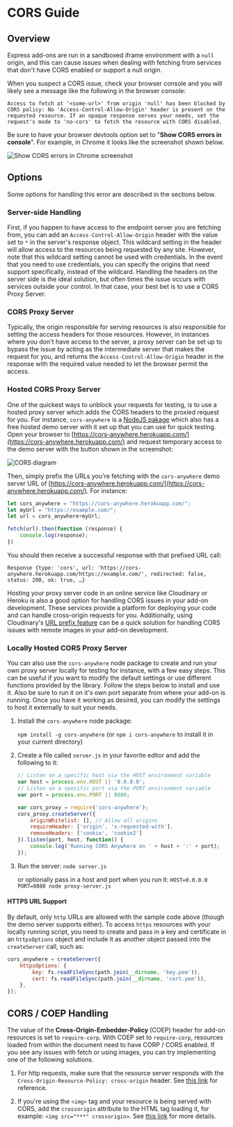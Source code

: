 # CORS Guide

## Overview
Express add-ons are run in a sandboxed iframe environment with a `null` origin, and this can cause issues when dealing with fetching from services that don't have CORS enabled or support a null origin. 

When you suspect a CORS issue, check your browser console and you will likely see a message like the following in the browser console:

```Access to fetch at '<some-url>' from origin 'null' has been blocked by CORS policy: No 'Access-Control-Allow-Origin' header is present on the requested resource. If an opaque response serves your needs, set the request's mode to 'no-cors' to fetch the resource with CORS disabled.```

<InlineAlert slots="text" variant="success"/>

Be sure to have your browser devtools option set to "**Show CORS errors in console**". For example, in Chrome it looks like the screenshot shown below.

![Show CORS errors in Chrome screenshot](img/show-cors.png)

## Options
Some options for handling this error are described in the sections below.

### Server-side Handling
First, if you happen to have access to the endpoint server you are fetching from, you can add an `Access-Control-Allow-Origin` header with the value set to `*` in the server's response object. This wildcard setting in the header will allow access to the resources being requested by any site. However, note that this wildcard setting cannot be used with credentials. In the event that you need to use credentials, you can specify the origins that need support specifically, instead of the wildcard. Handling the headers on the server side is the ideal solution, but often times the issue occurs with services outside your control. In that case, your best bet is to use a CORS Proxy Server.

### CORS Proxy Server
Typically, the origin responsible for serving resources is also responsible for setting the access headers for those resources. However, in instances where you don't have access to the server, a proxy server can be set up to bypass the issue by acting as the intermediate server that makes the request for you, and returns the `Access-Control-Allow-Origin` header in the response with the required value needed to let the browser permit the access.

### Hosted CORS Proxy Server
One of the quickest ways to unblock your requests for testing, is to use a hosted proxy server which adds the CORS headers to the proxied request for you. For instance, `cors-anywhere` is a [NodeJS pakage](https://www.npmjs.com/package/cors-anywhere) which also has a free hosted demo server with it set up that you can use for quick testing. Open your browser to [https://cors-anywhere.herokuapp.com/](https://cors-anywhere.herokuapp.com/) and request temporary access to the demo server with the button shown in the screenshot:

![CORS diagram](img/cors-demo.png)

Then, simply prefix the URLs you're fetching with the `cors-anywhere` demo server URL of [https://cors-anywhere.herokuapp.com/](https://cors-anywhere.herokuapp.com/). For instance: 

```js
let cors_anywhere = "https://cors-anywhere.herokuapp.com/";
let myUrl = "https://example.com/"; 
let url = cors_anywhere+myUrl;  

fetch(url).then(function (response) {        
    console.log(response);
})
```

  You should then receive a successful response with that prefixed URL call:


`Response {type: 'cors', url: 'https://cors-anywhere.herokuapp.com/https://example.com/', redirected: false, status: 200, ok: true, …}`


<InlineAlert slots="text" variant="success"/>

Hosting your proxy server code in an online service like Cloudinary or Heroku is also a good option for handling CORS issues in your add-on development. These services provide a platform for deploying your code and can handle cross-origin requests for you. Additionally, using Cloudinary's [URL prefix feature](https://cloudinary.com/documentation/fetch_remote_images) can be a quick solution for handling CORS issues with remote images in your add-on development.


### Locally Hosted CORS Proxy Server
You can also use the `cors-anywhere` node package to create and run your own proxy server locally for testing for instance, with a few easy steps. This can be useful if you want to modify the default settings or use different functions provided by the library. Follow the steps below to install and use it. Also be sure to run it on it's own port separate from where your add-on is running. Once you have it working as desired, you can modify the settings to host it externally to suit your needs.

1. Install the `cors-anywhere` node package:

    `npm install -g cors-anywhere` (or `npm i cors-anywhere` to install it in your current directory)

2. Create a file called `server.js` in your favorite editor and add the following to it:
    
    ```js        
    // Listen on a specific host via the HOST environment variable
    var host = process.env.HOST || '0.0.0.0';
    // Listen on a specific port via the PORT environment variable
    var port = process.env.PORT || 8080;

    var cors_proxy = require('cors-anywhere');
    cors_proxy.createServer({
        originWhitelist: [], // Allow all origins
        requireHeader: ['origin', 'x-requested-with'],
        removeHeaders: ['cookie', 'cookie2']
    }).listen(port, host, function() {
        console.log('Running CORS Anywhere on ' + host + ':' + port);
    });
    ```

3. Run the server:
    `node server.js`

    or optionally pass in a host and port when you run it:
    `HOST=0.0.0.0 PORT=8080 node proxy-server.js`

<!-- <InlineAlert slots="text" variant="info"/> -->

#### HTTPS URL Support
By default, only `http` URLs are allowed with the sample code above (though the demo server supports either). To access `https` resources with your locally running script, you need to create and pass in a key and certificate in an `httpsOptions` object and include it as another object passed into the `createServer` call, such as:


```js
cors_anywhere = createServer({ 
    httpsOptions: { 
        key: fs.readFileSync(path.join(__dirname, 'key.pem')), 
        cert: fs.readFileSync(path.join(__dirname, 'cert.pem')), 
    }, 
}); 
```

## CORS / COEP Handling
The value of the **Cross-Origin-Embedder-Policy** (COEP) header for add-on resources is set to `require-corp`. With COEP set to `require-corp`, resources loaded from within the document need to have CORP / CORS enabled. If you see any issues with fetch or using images, you can try implementing one of the following solutions. 

1. For http requests, make sure that the resource server responds with the `Cross-Origin-Resource-Policy: cross-origin` header. See [this link](https://developer.mozilla.org/en-US/docs/Web/HTTP/Cross-Origin_Resource_Policy) for reference.

2. If you're using the `<img>` tag and your resource is being served with CORS, add the `crossorigin` attribute to the HTML tag loading it, for example: `<img src="***" crossorigin>`. See [this link](https://developer.mozilla.org/en-US/docs/Web/HTML/Attributes/crossorigin) for more details.